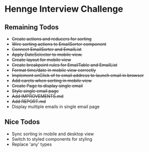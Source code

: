 # Hennge Interview Challenge

## Remaining Todos

- ~~Create actions and reducers for sorting~~
- ~~Wire sorting actions to EmailSorter component~~
- ~~Connect EmailSorter and EmailList~~
- ~~Apply DateSelector to mobile view.~~
- ~~Create layout for mobile view~~
- ~~Create breakpoint rules for EmailTable and EmailList~~
- ~~Format time/date in mobile view correctly~~
- ~~Implement onClick of to email address to launch email in browser~~
- ~~Add carets when sorting in mobile view~~
- ~~Create Page to display single email~~
- ~~Style single email page~~
- ~~Add IMPROVEMENTS.md~~
- ~~Add REPORT.md~~
- Display multiple emails in single email page

## Nice Todos

- Sync sorting in mobile and desktop view
- Switch to styled components for styling
- Replace 'any' types
